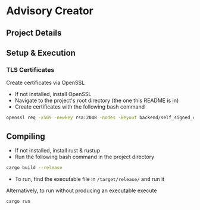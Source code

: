 # Advisory Creator

## Project Details

## Setup & Execution

### TLS Certificates

Create certificates via OpenSSL

- If not installed, install OpenSSL
- Navigate to the project's root directory (the one this README is in)
- Create certificates with the following bash command

```bash
openssl req -x509 -newkey rsa:2048 -nodes -keyout backend/self_signed_certs/key.pem -out backend/self_signed_certs/cert.pem
```

## Compiling

- If not installed, install rust & rustup
- Run the following bash command in the project directory

```bash
cargo build --release
```

- To run, find the executable file in `/target/release/` and run it

Alternatively, to run without producing an executable execute

```bash
cargo run
```
